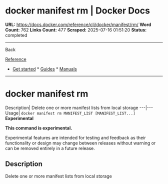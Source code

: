 # docker manifest rm | Docker Docs

**URL:** https://docs.docker.com/reference/cli/docker/manifest/rm/
**Word Count:** 762
**Links Count:** 477
**Scraped:** 2025-07-16 01:51:20
**Status:** completed

---

Back

[Reference](https://docs.docker.com/reference/)

  * [Get started](https://docs.docker.com/get-started/)   * [Guides](https://docs.docker.com/guides/)   * [Manuals](https://docs.docker.com/manuals/)

* * *

# docker manifest rm

Description| Delete one or more manifest lists from local storage   ---|---   Usage| `docker manifest rm MANIFEST_LIST [MANIFEST_LIST...]`      **Experimental**

**This command is experimental.**

Experimental features are intended for testing and feedback as their functionality or design may change between releases without warning or can be removed entirely in a future release.

## Description

Delete one or more manifest lists from local storage
